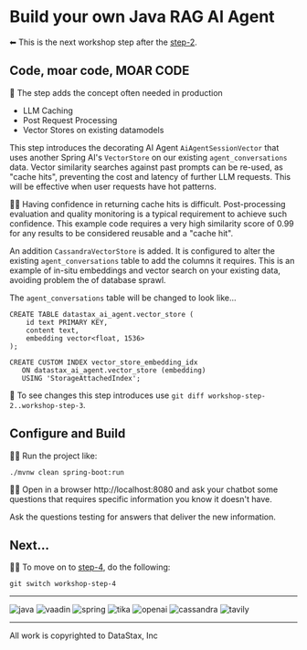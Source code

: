 # Build your own Java RAG AI Agent

 ⬅ This is the next workshop step after the [step-2](../workshop-step-2).

## Code, moar code, MOAR CODE

 🤩 The step adds the concept often needed in production
- LLM Caching
- Post Request Processing
- Vector Stores on existing datamodels



This step introduces the decorating AI Agent `AiAgentSessionVector` that uses another Spring AI's `VectorStore` on our existing `agent_conversations` data.  Vector similarity searches against past prompts can be re-used, as "cache hits", preventing the cost and latency of further LLM requests.  This will be effective when user requests have hot patterns.

 👷‍♂️ Having confidence in returning cache hits is difficult.  Post-processing evaluation and quality monitoring is a typical requirement to achieve such confidence.  This example code requires a very high similarity score of 0.99 for any results to be considered reusable and a "cache hit".

An addition `CassandraVectorStore` is added.  It is configured to alter the existing `agent_conversations` table to add the columns it requires. This is an example of in-situ embeddings and vector search on your existing data, avoiding problem the of database sprawl.

The `agent_conversations` table will be changed to look like…
```
CREATE TABLE datastax_ai_agent.vector_store (
    id text PRIMARY KEY,
    content text,
    embedding vector<float, 1536>
);

CREATE CUSTOM INDEX vector_store_embedding_idx
   ON datastax_ai_agent.vector_store (embedding)
   USING 'StorageAttachedIndex';
```


 🔎 To see changes this step introduces use `git diff workshop-step-2..workshop-step-3`.

## Configure and Build


 🏃🏿 Run the project like:
```
./mvnw clean spring-boot:run
```




 👩‍💻 Open in a browser http://localhost:8080
 and ask your chatbot some questions that requires specific information you know it doesn't have.


Ask the questions testing for answers that deliver the new information.


## Next…

 💪🏽 To move on to [step-4](../workshop-step-4), do the following:
```
git switch workshop-step-4
```



***
![java](./src/assets/java.png) ![vaadin](./src/assets/vaadin.png) ![spring](./src/assets/spring.png) ![tika](./src/assets/tika.jpeg) ![openai](./src/assets/openai.png) ![cassandra](./src/assets/cassandra.png) ![tavily](./src/assets/tavily.jpeg)

***
All work is copyrighted to DataStax, Inc